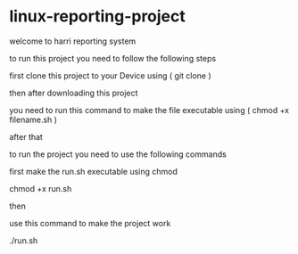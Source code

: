 # linux-reporting-project

welcome to harri reporting system 

to run this project you need to follow the following steps 

first clone this project to your Device 
using ( git clone )

then after downloading this project

you need to run this command 
to make the file executable 
using ( chmod +x filename.sh )

after that 

to run the project you need to use the following commands 

first make the run.sh executable 
using chmod 

chmod +x run.sh

then 

use this command to make the project work 

./run.sh



